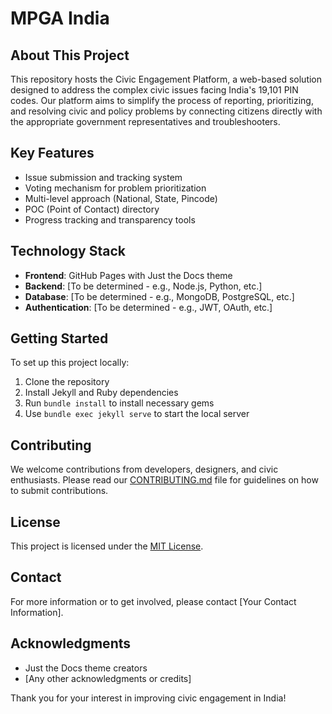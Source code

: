 # MPGA India

## About This Project

This repository hosts the Civic Engagement Platform, a web-based solution designed to address the complex civic issues facing India's 19,101 PIN codes. Our platform aims to simplify the process of reporting, prioritizing, and resolving civic and policy problems by connecting citizens directly with the appropriate government representatives and troubleshooters.

## Key Features

- Issue submission and tracking system
- Voting mechanism for problem prioritization
- Multi-level approach (National, State, Pincode)
- POC (Point of Contact) directory
- Progress tracking and transparency tools

## Technology Stack

- **Frontend**: GitHub Pages with Just the Docs theme
- **Backend**: [To be determined - e.g., Node.js, Python, etc.]
- **Database**: [To be determined - e.g., MongoDB, PostgreSQL, etc.]
- **Authentication**: [To be determined - e.g., JWT, OAuth, etc.]

## Getting Started

To set up this project locally:

1. Clone the repository
2. Install Jekyll and Ruby dependencies
3. Run `bundle install` to install necessary gems
4. Use `bundle exec jekyll serve` to start the local server

## Contributing

We welcome contributions from developers, designers, and civic enthusiasts. Please read our [CONTRIBUTING.md](CONTRIBUTING.md) file for guidelines on how to submit contributions.

## License

This project is licensed under the [MIT License](LICENSE.md).

## Contact

For more information or to get involved, please contact [Your Contact Information].

## Acknowledgments

- Just the Docs theme creators
- [Any other acknowledgments or credits]

Thank you for your interest in improving civic engagement in India!